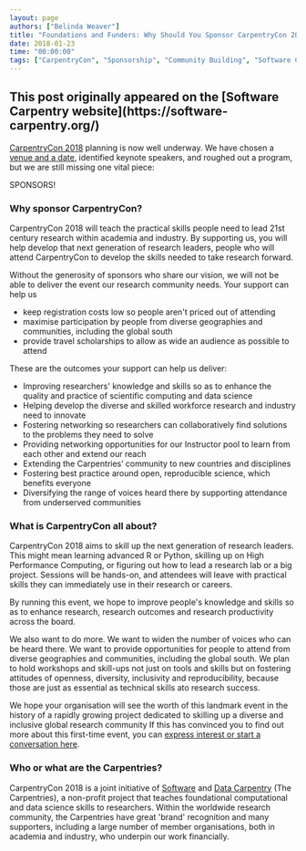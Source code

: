 ```yaml
---
layout: page
authors: ["Belinda Weaver"]
title: "Foundations and Funders: Why Should You Sponsor CarpentryCon 2018?"
date: 2018-01-23
time: "00:00:00"
tags: ["CarpentryCon", "Sponsorship", "Community Building", "Software Carpentry"]
---
```


<h2>This post originally appeared on the [Software Carpentry website](https://software-carpentry.org/)</h2>

[CarpentryCon 2018](http://www.carpentrycon.org/) planning is now well underway. 
We have chosen a [venue and a date](http://www.carpentrycon.org/), identified keynote speakers, 
and roughed out a program, but we are still missing one vital piece: 

SPONSORS!

### Why sponsor CarpentryCon?

CarpentryCon 2018 will teach the practical skills people need to lead 21st century research within academia and industry.
By supporting us, you will help develop that next generation of research leaders, people who will attend CarpentryCon to develop the skills needed to take research forward.

Without the generosity of sponsors who share our vision, we will not be able to deliver the event our research community needs. 
Your support can help us

- keep registration costs low so people aren't priced out of attending 
- maximise participation by people from diverse geographies and communities, including the global south 
- provide travel scholarships to allow as wide an audience as possible to attend 

These are the outcomes your support can help us deliver:

- Improving researchers' knowledge and skills so as to enhance the quality and practice of scientific computing and data science
- Helping develop the diverse and skilled workforce research and industry need to innovate
- Fostering networking so researchers can collaboratively find solutions to the problems they need to solve
- Providing networking opportunities for our Instructor pool to learn from each other and extend our reach
- Extending the Carpentries’ community to new countries and disciplines
- Fostering best practice around open, reproducible science, which benefits everyone
- Diversifying the range of voices heard there by supporting attendance from underserved communities

### What is CarpentryCon all about?

CarpentryCon 2018 aims to skill up the next generation of research leaders. This might mean learning advanced R or Python, skilling up on High Performance Computing, or figuring out how to lead a research lab or a big project. Sessions will be hands-on, and attendees will leave with practical skills they can immediately use in their research or careers.

By running this event, we hope to improve people's knowledge and skills so as to enhance research, research outcomes and research productivity across the board. 

We also want to do more. We want to widen the number of voices who can be heard there. We want to provide opportunities for people to attend from diverse geographies and communities, including the global south. We plan to hold workshops and skill-ups not just on tools and skills but on fostering attitudes of openness, diversity, inclusivity and reproducibility, because those are just as essential as technical skills ato research success.

We hope your organisation will see the worth of this landmark event in the history of a rapidly growing project dedicated to skilling up a diverse and inclusive global research community
If this has convinced you to find out more about this first-time event, you can [express interest or start a conversation here](https://docs.google.com/forms/d/e/1FAIpQLSedlt68CXVmyVJ4DEI8P9nfAXhGYbTHA9YgFQYomXjzzZDJOg/viewform).

### Who or what are the Carpentries?

CarpentryCon 2018 is a joint initiative of [Software](https://software-carpentry.org/) and [Data Carpentry](http://www.datacarpentry.org/) (The Carpentries), a non-profit project that teaches foundational computational and data science skills to researchers. Within the worldwide research community, the Carpentries have great 'brand' recognition and many supporters, including a large number of member organisations, both in academia and industry, who underpin our work financially.
